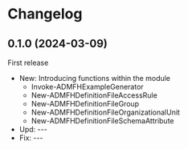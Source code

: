 ﻿# Changelog
## 0.1.0 (2024-03-09)
First release
 - New: Introducing functions within the module
    - Invoke-ADMFHExampleGenerator
    - New-ADMFHDefinitionFileAccessRule
    - New-ADMFHDefinitionFileGroup
    - New-ADMFHDefinitionFileOrganizationalUnit
    - New-ADMFHDefinitionFileSchemaAttribute
 - Upd: ---
 - Fix: ---